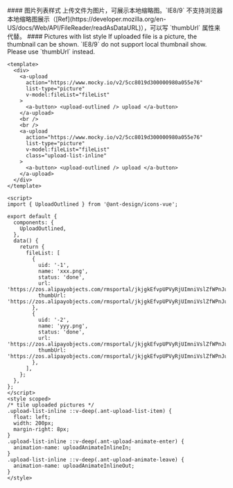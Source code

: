 <cn>
#### 图片列表样式
上传文件为图片，可展示本地缩略图。`IE8/9` 不支持浏览器本地缩略图展示（[Ref](https://developer.mozilla.org/en-US/docs/Web/API/FileReader/readAsDataURL)），可以写 `thumbUrl` 属性来代替。
</cn>

<us>
#### Pictures with list style
If uploaded file is a picture, the thumbnail can be shown. `IE8/9` do not support local thumbnail show. Please use `thumbUrl` instead.
</us>

```vue
<template>
  <div>
    <a-upload
      action="https://www.mocky.io/v2/5cc8019d300000980a055e76"
      list-type="picture"
      v-model:fileList="fileList"
    >
      <a-button> <upload-outlined /> upload </a-button>
    </a-upload>
    <br />
    <br />
    <a-upload
      action="https://www.mocky.io/v2/5cc8019d300000980a055e76"
      list-type="picture"
      v-model:fileList="fileList"
      class="upload-list-inline"
    >
      <a-button> <upload-outlined /> upload </a-button>
    </a-upload>
  </div>
</template>

<script>
import { UploadOutlined } from '@ant-design/icons-vue';

export default {
  components: {
    UploadOutlined,
  },
  data() {
    return {
      fileList: [
        {
          uid: '-1',
          name: 'xxx.png',
          status: 'done',
          url: 'https://zos.alipayobjects.com/rmsportal/jkjgkEfvpUPVyRjUImniVslZfWPnJuuZ.png',
          thumbUrl: 'https://zos.alipayobjects.com/rmsportal/jkjgkEfvpUPVyRjUImniVslZfWPnJuuZ.png',
        },
        {
          uid: '-2',
          name: 'yyy.png',
          status: 'done',
          url: 'https://zos.alipayobjects.com/rmsportal/jkjgkEfvpUPVyRjUImniVslZfWPnJuuZ.png',
          thumbUrl: 'https://zos.alipayobjects.com/rmsportal/jkjgkEfvpUPVyRjUImniVslZfWPnJuuZ.png',
        },
      ],
    };
  },
};
</script>
<style scoped>
/* tile uploaded pictures */
.upload-list-inline ::v-deep(.ant-upload-list-item) {
  float: left;
  width: 200px;
  margin-right: 8px;
}
.upload-list-inline ::v-deep(.ant-upload-animate-enter) {
  animation-name: uploadAnimateInlineIn;
}
.upload-list-inline ::v-deep(.ant-upload-animate-leave) {
  animation-name: uploadAnimateInlineOut;
}
</style>
```
